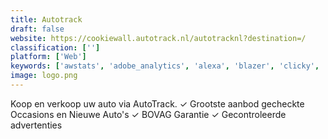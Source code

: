 ```yaml
---
title: Autotrack
draft: false 
website: https://cookiewall.autotrack.nl/autotracknl?destination=/
classification: ['']
platform: ['Web']
keywords: ['awstats', 'adobe_analytics', 'alexa', 'blazer', 'clicky', 'countly', 'databricks', 'google_analytics', 'hotjar', 'integromat', 'linkedin_sales_navigator', 'matomo', 'open_web_analytics', 'piwik', 'statcounter', 'survey_monkey', 'volument', 'webtrekk', 'woopra', 'etracker']
image: logo.png
---
```

Koop en verkoop uw auto via AutoTrack. ✓ Grootste aanbod gecheckte Occasions en Nieuwe Auto's  ✓ BOVAG Garantie ✓ Gecontroleerde advertenties